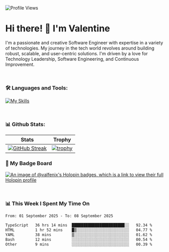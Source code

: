 
    
![Profile Views](https://komarev.com/ghpvc/?username=theodogwutech&color=blue)

# Hi there! 👋 I'm Valentine 
I'm a passionate and creative Software Engineer with expertise in a variety of technologies. My journey in the tech world revolves around building robust, scalable, and user-centric solutions. I'm driven by a love for Technology Leadership, Software Engineering, and Continuous Improvement.

<br />



### 🛠 Languages and Tools:

[![My Skills](https://skillicons.dev/icons?i=nodejs,js,nestjs,nextjs,react,vuejs,nuxtjs,express,tailwind,styledcomponents,materialui,mongodb,sequelize,mysql,postgres,pinia,redux,vite,html,css,pug,aws,prisma,bitbucket,bootstrap,emotion,git,gitlab,go,heroku,jest,netlify,nginx,npm,postman,rabbitmq,redis,supabase,svg,github,ts,ubuntu,vercel,vscode,yarn,powershell&perline=15)](https://skillicons.dev)

<br />

### 📊 Github Stats:

| Stats            | Trophy               |
|-----------------------|-------------------|
| [![GitHub Streak](https://streak-stats.demolab.com?user=theodogwutech&theme=great-gatsby&hide_border=true&border_radius=9.9)](https://git.io/streak-stats) | [![trophy](https://github-profile-trophy.vercel.app/?username=theodogwutech&theme=darkhub&column=7)](https://github.com/ryo-ma/github-profile-trophy) |

### 🥇 My Badge Board
[![An image of @valfenix's Holopin badges, which is a link to view their full Holopin profile](https://holopin.me/valfenix)](https://holopin.io/@valfenix)

<br />

### 📊 This Week I Spent My Time On
<!--START_SECTION:waka-->

```txt
From: 01 September 2025 - To: 08 September 2025

TypeScript   36 hrs 14 mins  ███████████████████████░░   92.34 %
HTML         1 hr 52 mins    █▒░░░░░░░░░░░░░░░░░░░░░░░   04.77 %
YAML         38 mins         ▒░░░░░░░░░░░░░░░░░░░░░░░░   01.62 %
Bash         12 mins         ░░░░░░░░░░░░░░░░░░░░░░░░░   00.54 %
Other        9 mins          ░░░░░░░░░░░░░░░░░░░░░░░░░   00.39 %
```

<!--END_SECTION:waka-->




